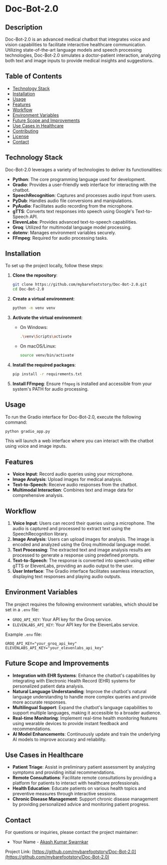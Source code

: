 # Doc-Bot-2.0

## Description
Doc-Bot-2.0 is an advanced medical chatbot that integrates voice and vision capabilities to facilitate interactive healthcare communication. Utilizing state-of-the-art language models and speech processing technologies, Doc-Bot-2.0 simulates a doctor-patient interaction, analyzing both text and image inputs to provide medical insights and suggestions.

## Table of Contents
- [Technology Stack](#technology-stack)
- [Installation](#installation)
- [Usage](#usage)
- [Features](#features)
- [Workflow](#workflow)
- [Environment Variables](#environment-variables)
- [Future Scope and Improvements](#future-scope-and-improvements)
- [Use Cases in Healthcare](#use-cases-in-healthcare)
- [Contributing](#contributing)
- [License](#license)
- [Contact](#contact)

## Technology Stack
Doc-Bot-2.0 leverages a variety of technologies to deliver its functionalities:

- **Python**: The core programming language used for development.
- **Gradio**: Provides a user-friendly web interface for interacting with the chatbot.
- **SpeechRecognition**: Captures and processes audio input from users.
- **PyDub**: Handles audio file conversions and manipulations.
- **PyAudio**: Facilitates audio recording from the microphone.
- **gTTS**: Converts text responses into speech using Google's Text-to-Speech API.
- **ElevenLabs**: Provides advanced text-to-speech capabilities.
- **Groq**: Utilized for multimodal language model processing.
- **dotenv**: Manages environment variables securely.
- **FFmpeg**: Required for audio processing tasks.

## Installation
To set up the project locally, follow these steps:

1. **Clone the repository**:
   ```bash
   git clone https://github.com/mybarefootstory/Doc-Bot-2.0.git
   cd Doc-Bot-2.0
   ```

2. **Create a virtual environment**:
   ```bash
   python -m venv venv
   ```

3. **Activate the virtual environment**:

   - On Windows:
     ```bash
     .\venv\Scripts\activate
     ```

   - On macOS/Linux:
     ```bash
     source venv/bin/activate
     ```

4. **Install the required packages**:
   ```bash
   pip install -r requirements.txt
   ```

5. **Install FFmpeg**:
   Ensure `ffmpeg` is installed and accessible from your system's PATH for audio processing.

## Usage
To run the Gradio interface for Doc-Bot-2.0, execute the following command:

```bash
python gradio_app.py
```

This will launch a web interface where you can interact with the chatbot using voice and image inputs.

## Features
- **Voice Input**: Record audio queries using your microphone.
- **Image Analysis**: Upload images for medical analysis.
- **Text-to-Speech**: Receive audio responses from the chatbot.
- **Multimodal Interaction**: Combines text and image data for comprehensive analysis.

## Workflow
1. **Voice Input**: Users can record their queries using a microphone. The audio is captured and processed to extract text using the SpeechRecognition library.
2. **Image Analysis**: Users can upload images for analysis. The image is encoded and analyzed using the Groq multimodal language model.
3. **Text Processing**: The extracted text and image analysis results are processed to generate a response using predefined prompts.
4. **Text-to-Speech**: The response is converted into speech using either gTTS or ElevenLabs, providing an audio output to the user.
5. **User Interface**: The Gradio interface facilitates seamless interaction, displaying text responses and playing audio outputs.

## Environment Variables
The project requires the following environment variables, which should be set in a `.env` file:

- `GROQ_API_KEY`: Your API key for the Groq service.
- `ELEVENLABS_API_KEY`: Your API key for the ElevenLabs service.

Example `.env` file:
```
GROQ_API_KEY="your_groq_api_key"
ELEVENLABS_API_KEY="your_elevenlabs_api_key"
```

## Future Scope and Improvements
- **Integration with EHR Systems**: Enhance the chatbot's capabilities by integrating with Electronic Health Record (EHR) systems for personalized patient data analysis.
- **Natural Language Understanding**: Improve the chatbot's natural language understanding to handle more complex queries and provide more accurate responses.
- **Multilingual Support**: Expand the chatbot's language capabilities to support multiple languages, making it accessible to a broader audience.
- **Real-time Monitoring**: Implement real-time health monitoring features using wearable devices to provide instant feedback and recommendations.
- **AI Model Enhancements**: Continuously update and train the underlying AI models to improve accuracy and reliability.

## Use Cases in Healthcare
- **Patient Triage**: Assist in preliminary patient assessment by analyzing symptoms and providing initial recommendations.
- **Remote Consultations**: Facilitate remote consultations by providing a platform for patients to interact with healthcare professionals.
- **Health Education**: Educate patients on various health topics and preventive measures through interactive sessions.
- **Chronic Disease Management**: Support chronic disease management by providing personalized advice and monitoring patient progress.

## Contact
For questions or inquiries, please contact the project maintainer:

- Your Name - [Akash Kumar Swarnkar](mailto:akashkumarswarnkar7172@gmail.com)

Project Link: [https://github.com/mybarefootstory/Doc-Bot-2.0](https://github.com/mybarefootstory/Doc-Bot-2.0)
```

